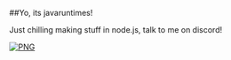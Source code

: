 ##Yo, its javaruntimes!

<label>Just chilling making stuff in node.js, talk to me on discord!</label>

 [<img align="center" alt="PNG" src="https://i.ibb.co/ZfN0mKY/image-2022-06-29-185115098.png"/>]()
 ##
